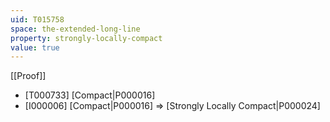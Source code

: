 ```yaml
---
uid: T015758
space: the-extended-long-line
property: strongly-locally-compact
value: true
---
```

[[Proof]]

* [T000733] [Compact|P000016]
* [I000006] [Compact|P000016] => [Strongly Locally Compact|P000024]

